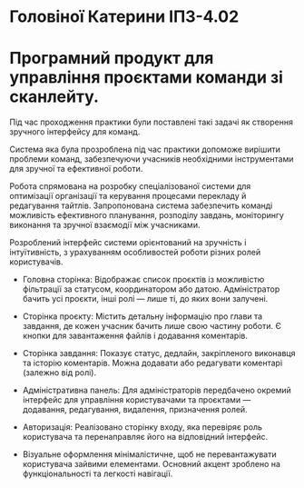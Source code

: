 # Головіної Катерини ІПЗ-4.02

# Програмний продукт для управління проєктами команди зі сканлейту.

Під час проходження практики були поставлені такі задачі як створення зручного інтерфейсу для команд.

Система яка була прозроблена під час практики допоможе вирішити проблеми команд, забезпечуючи учасників необхідними інструментами для зручної та ефективної роботи.

Робота спрямована на розробку спеціалізованої системи для оптимізації організації та керування процесами перекладу й редагування тайтлів. Запропонована система забезпечить команді можливість ефективного планування, розподілу завдань, моніторингу виконання та зручної взаємодії між учасниками.

Розроблений інтерфейс системи орієнтований на зручність і інтуїтивність, з урахуванням особливостей роботи різних ролей користувачів.

- Головна сторінка: Відображає список проєктів із можливістю фільтрації за статусом, координатором або датою. Адміністратор бачить усі проєкти, інші ролі — лише ті, до яких вони залучені.

- Сторінка проєкту: Містить детальну інформацію про глави та завдання, де кожен учасник бачить лише свою частину роботи. Є кнопки для завантаження файлів і додавання коментарів.

- Сторінка завдання: Показує статус, дедлайн, закріпленого виконавця та історію коментарів. Можна додавати або редагувати коментарі (залежно від ролі).

- Адміністративна панель: Для адміністраторів передбачено окремий інтерфейс для управління користувачами та проєктами — додавання, редагування, видалення, призначення ролей.

- Авторизація: Реалізовано сторінку входу, яка перевіряє роль користувача та перенаправляє його на відповідний інтерфейс.

- Візуальне оформлення мінімалістичне, щоб не перевантажувати користувача зайвими елементами. Основний акцент зроблено на функціональності та легкості навігації.

